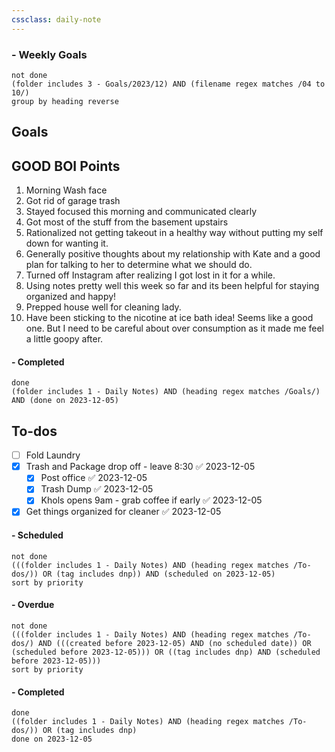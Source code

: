 ```yaml
---
cssclass: daily-note
---
```

### - Weekly Goals
```tasks
not done
(folder includes 3 - Goals/2023/12) AND (filename regex matches /04 to 10/)
group by heading reverse
```
## Goals
## GOOD BOI Points
1. Morning Wash face
2. Got rid of garage trash
3. Stayed focused this morning and communicated clearly
4. Got most of the stuff from the basement upstairs
5. Rationalized not getting takeout in a healthy way without putting my self down for wanting it.
6. Generally positive thoughts about my relationship with Kate and a good plan for talking to her to determine what we should do.
7. Turned off Instagram after realizing I got lost in it for a while.
8. Using notes pretty well this week so far and its been helpful for staying organized and happy!
9. Prepped house well for cleaning lady.
10. Have been sticking to the nicotine at ice bath idea! Seems like a good one. But I need to be careful about over consumption as it made me feel a little goopy after.
#### - Completed
```tasks
done
(folder includes 1 - Daily Notes) AND (heading regex matches /Goals/) AND (done on 2023-12-05)
```
## To-dos
- [ ] Fold Laundry
- [x] Trash and Package drop off - leave 8:30 ✅ 2023-12-05
	- [x] Post office ✅ 2023-12-05
	- [x] Trash Dump ✅ 2023-12-05
	- [x] Khols opens 9am - grab coffee if early ✅ 2023-12-05
- [x] Get things organized for cleaner ✅ 2023-12-05
#### - Scheduled
```tasks
not done
(((folder includes 1 - Daily Notes) AND (heading regex matches /To-dos/)) OR (tag includes dnp)) AND (scheduled on 2023-12-05)
sort by priority
```
#### - Overdue
```tasks
not done
(((folder includes 1 - Daily Notes) AND (heading regex matches /To-dos/) AND (((created before 2023-12-05) AND (no scheduled date)) OR (scheduled before 2023-12-05))) OR ((tag includes dnp) AND (scheduled before 2023-12-05)))
sort by priority
```
#### - Completed
```tasks
done
((folder includes 1 - Daily Notes) AND (heading regex matches /To-dos/)) OR (tag includes dnp)
done on 2023-12-05
```

